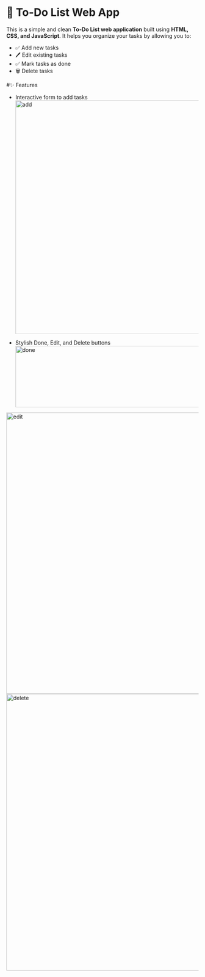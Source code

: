 # 📝 To-Do List Web App

This is a simple and clean **To-Do List web application** built using **HTML, CSS, and JavaScript**. It helps you organize your tasks by allowing you to:

- ✅ Add new tasks
- 🖊️ Edit existing tasks
- ✅ Mark tasks as done
- 🗑️ Delete tasks



#✨ Features

- Interactive form to add tasks
  <img width="816" height="613" alt="add" src="https://github.com/user-attachments/assets/85d7f140-4454-4785-9ada-567c8ac78bfd" />

- Stylish Done, Edit, and Delete buttons
  <img width="765" height="161" alt="done" src="https://github.com/user-attachments/assets/a83e0b09-b887-444b-9d49-0ff6b4b0521d" />
<img width="740" height="738" alt="edit" src="https://github.com/user-attachments/assets/88b117f9-08ee-42d4-9d5e-8bb4dfe31732" />

  <img width="836" height="726" alt="delete" src="https://github.com/user-attachments/assets/0c2fd75d-4032-4b6c-b5d4-717f9d99328c" />
  



